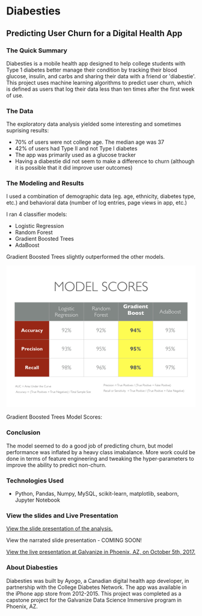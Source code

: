 # Diabesties
## Predicting User Churn for a Digital Health App
### The Quick Summary
Diabesties is a mobile health app designed to help college students with Type 1 diabetes better manage their condition by tracking their blood glucose, insulin, and carbs and sharing their data with a friend or 'diabestie'. This project uses machine learning algorithms to predict user churn, which is defined as users that log their data less than ten times after the first week of use. 

### The Data
The exploratory data analysis yielded some interesting and sometimes suprising results:
* 70% of users were not college age. The median age was 37 
* 42% of users had Type II and not Type I diabetes
* The app was primarily used as a glucose tracker
* Having a diabestie did not seem to make a difference to churn (although it is possible that it did improve user outcomes)

### The Modeling and Results
I used a combination of demographic data (eg. age, ethnicity, diabetes type, etc.) and behavioral data (number of log entries, page views in app, etc.)

I ran 4 classifier models:
* Logistic Regression
* Random Forest
* Gradient Boosted Trees
* AdaBoost

Gradient Boosted Trees slightly outperformed the other models. 

<img src="https://github.com/nadaataiyab/diabesties/blob/master/images/Galvanize_Capstone_Nadaa.025.jpeg" width="600">

Gradient Boosted Trees Model Scores:




### Conclusion
The model seemed to do a good job of predicting churn, but model performance was inflated by a heavy class imabalance. More work could be done in terms of feature engineering and tweaking the hyper-parameters to improve the ability to predict non-churn. 

### Technologies Used
* Python, Pandas, Numpy, MySQL, scikit-learn, matplotlib, seaborn, Jupyter Notebook

### View the slides and Live Presentation
[View the slide presentation of the analysis.](https://www.slideshare.net/secret/7XXDeLkAWWXyWC)

View the narrated slide presentation - COMING SOON!

[View the live presentation at Galvanize in Phoenix, AZ, on October 5th, 2017.](https://youtu.be/6jJtakvCEqA)

### About Diabesties
Diabesties was built by Ayogo, a Canadian digital health app developer, in partnership with the College Diabetes Network. The app was available in the iPhone app store from 2012-2015. This project was completed as a capstone project for the Galvanize Data Science Immersive program in Phoenix, AZ. 
